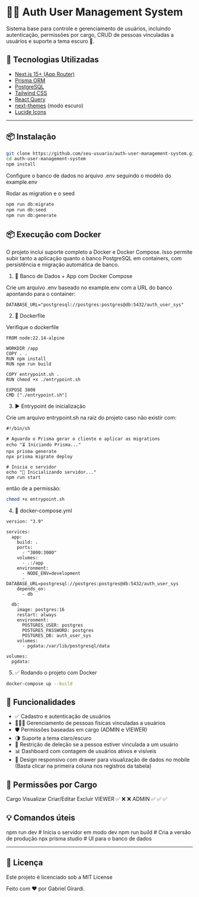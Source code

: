 # 🧑‍💼 Auth User Management System

Sistema base para controle e gerenciamento de usuários, incluindo autenticação, permissões por cargo, CRUD de pessoas vinculadas a usuários e suporte a tema escuro 🌙.

## 🚀 Tecnologias Utilizadas

- [Next.js 15+ (App Router)](https://nextjs.org/)
- [Prisma ORM](https://www.prisma.io/)
- [PostgreSQL](https://www.postgresql.org/)
- [Tailwind CSS](https://tailwindcss.com/)
- [React Query](https://tanstack.com/query/latest)
- [next-themes](https://github.com/pacocoursey/next-themes) (modo escuro)
- [Lucide Icons](https://lucide.dev/)

---

## 📦 Instalação

```bash
git clone https://github.com/seu-usuario/auth-user-management-system.git
cd auth-user-management-system
npm install
```
Configure o banco de dados no arquivo .env seguindo o modelo do example.env

Rodar as migration e o seed
```bash
npm run db:migrate
npm run db:seed
npm run db:generate
```

## 📦 Execução com Docker
O projeto inclui suporte completo a Docker e Docker Compose. Isso permite subir tanto a aplicação quanto o banco PostgreSQL em containers, com persistência e migração automática de banco.

1. 🐘 Banco de Dados + App com Docker Compose

Crie um arquivo .env baseado no example.env com a URL do banco apontando para o container:
```
DATABASE_URL="postgresql://postgres:postgres@db:5432/auth_user_sys"
```

2. 📁 Dockerfile

Verifique o dockerfile
```
FROM node:22.14-alpine

WORKDIR /app
COPY . .
RUN npm install
RUN npm run build

COPY entrypoint.sh .
RUN chmod +x ./entrypoint.sh

EXPOSE 3000
CMD ["./entrypoint.sh"]
```

3. ▶️ Entrypoint de inicialização

Crie um arquivo entrypoint.sh na raiz do projeto caso não existir com:
```
#!/bin/sh

# Aguarda o Prisma gerar o cliente e aplicar as migrations
echo "⏳ Iniciando Prisma..."
npx prisma generate
npx prisma migrate deploy

# Inicia o servidor
echo "🚀 Inicializando servidor..."
npm run start
```

então de a permissão:
```bash
chmod +x entrypoint.sh
```

4. 🧱 docker-compose.yml
```
version: "3.9"

services:
  app:
    build: .
    ports:
      - "3000:3000"
    volumes:
      - .:/app
    environment:
      - NODE_ENV=development
      - DATABASE_URL=postgresql://postgres:postgres@db:5432/auth_user_sys
    depends_on:
      - db

  db:
    image: postgres:16
    restart: always
    environment:
      POSTGRES_USER: postgres
      POSTGRES_PASSWORD: postgres
      POSTGRES_DB: auth_user_sys
    volumes:
      - pgdata:/var/lib/postgresql/data

volumes:
  pgdata:
```

5. ✅ Rodando o projeto com Docker
```bash
docker-compose up --build
```

## 🧠 Funcionalidades

- ✅ Cadastro e autenticação de usuários
- 👨‍👩‍👧 Gerenciamento de pessoas físicas vinculadas a usuários
- 🛡️ Permissões baseadas em cargo (ADMIN e VIEWER)
- 🌗 Suporte a tema claro/escuro
- 🚫 Restrição de deleção se a pessoa estiver vinculada a um usuário
- 📊 Dashboard com contagem de usuários ativos e visíveis
- 📱 Design responsivo com drawer para visualização de dados no mobile (Basta clicar na primeira coluna nos registros da tabela)

## 👥 Permissões por Cargo

Cargo	  Visualizar	Criar/Editar	Excluir
VIEWER	✅	        ❌	          ❌
ADMIN	  ✅	        ✅	          ✅

## 💡 Comandos úteis

npm run dev       # Inicia o servidor em modo dev
npm run build     # Cria a versão de produção
npx prisma studio # UI para o banco de dados

---

## 🧾 Licença

Este projeto é licenciado sob a MIT License

Feito com ♥ por Gabriel Girardi.
